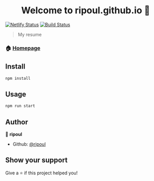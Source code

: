 <h1 align="center">Welcome to ripoul.github.io 👋</h1>

[![Netlify Status](https://api.netlify.com/api/v1/badges/85fbbc87-3bdd-4cf0-b0f2-14eef1379683/deploy-status)](https://app.netlify.com/sites/ripoul-resume/deploys)
[![Build Status](https://travis-ci.org/ripoul/ripoul.github.io.svg?branch=master)](https://travis-ci.org/ripoul/ripoul.github.io)

> My resume

### 🏠 [Homepage](https://ripoul.fr)

## Install

```sh
npm install
```

## Usage

```sh
npm run start
```

## Author

👤 **ripoul**

* Github: [@ripoul](https://github.com/ripoul)

## Show your support

Give a ⭐️ if this project helped you!